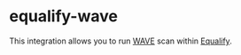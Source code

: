 # equalify-wave

This integration allows you to run [WAVE](https://wave.webaim.org/api/) scan within [Equalify](https://github.com/bbertucc/equalify).
